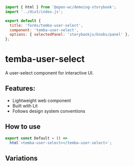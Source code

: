 ```js script
import { html } from '@open-wc/demoing-storybook';
import '../dist/index.js';

export default {
  title: 'forms/temba-user-select',
  component: 'temba-user-select',
  options: { selectedPanel: 'storybookjs/knobs/panel' },
};
```

# temba-user-select

A user-select component for interactive UI.

## Features:

- Lightweight web component
- Built with Lit
- Follows design system conventions

## How to use

```js preview-story
export const Default = () =>
  html`<temba-user-select></temba-user-select>`;
```

## Variations

